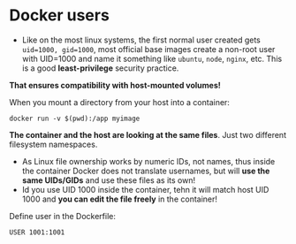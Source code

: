 # Docker users

- Like on the most linux systems, the first normal user created gets `uid=1000, gid=1000`, most official base images create a non-root user with UID=1000 and name it something like `ubuntu`, `node`, `nginx`, etc. This is a good **least-privilege** security practice.

**That ensures compatibility with host-mounted volumes!**

When you mount a directory from your host into a container:

```
docker run -v $(pwd):/app myimage
```

**The container and the host are looking at the same files**. Just two different filesystem namespaces.

- As Linux file ownership works by numeric IDs, not names, thus inside the container Docker does not translate usernames, but will **use the same UIDs/GIDs** and use these files as its own!
- Id you use UID 1000 inside the container, tehn it will match host UID 1000 and **you can edit the file freely** in the container!

Define user in the Dockerfile:

```
USER 1001:1001
```
